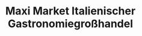 ---
title: "Maxi Market Italienischer Gastronomiegroßhandel"
url: /mannheim/maxi-market-italienischer-gastronomiegrosshandel/
shop: Supermarkt
---